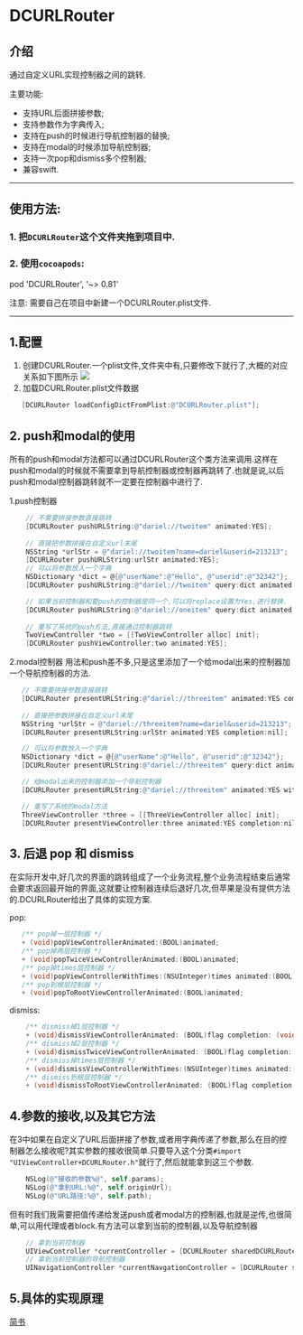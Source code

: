 # DCURLRouter

## 介绍
通过自定义URL实现控制器之间的跳转.

主要功能:
* 支持URL后面拼接参数;
* 支持参数作为字典传入;
* 支持在push的时候进行导航控制器的替换;
* 支持在modal的时候添加导航控制器;
* 支持一次pop和dismiss多个控制器;
* 兼容swift.

---
## 使用方法:

### 1. 把`DCURLRouter`这个文件夹拖到项目中.

### 2. 使用`cocoapods`:

pod 'DCURLRouter', '~> 0.81'

注意: 需要自己在项目中新建一个DCURLRouter.plist文件.

---
## 1.配置
1. 创建DCURLRouter.一个plist文件,文件夹中有,只要修改下就行了,大概的对应关系如下图所示
![](http://upload-images.jianshu.io/upload_images/924285-3a4ba764f9860049.png?imageMogr2/auto-orient/strip%7CimageView2/2/w/1240)
2. 加载DCURLRouter.plist文件数据

 ```Objective-C 
    [DCURLRouter loadConfigDictFromPlist:@"DCURLRouter.plist"];
 ```

## 2. push和modal的使用
所有的push和modal方法都可以通过DCURLRouter这个类方法来调用.这样在push和modal的时候就不需要拿到导航控制器或控制器再跳转了.也就是说,以后push和modal控制器跳转就不一定要在控制器中进行了.

1.push控制器

```Objective-C 
    // 不需要拼接参数直接跳转
    [DCURLRouter pushURLString:@"dariel://twoitem" animated:YES];
    
    // 直接把参数拼接在自定义url末尾
    NSString *urlStr = @"dariel://twoitem?name=dariel&userid=213213";
    [DCURLRouter pushURLString:urlStr animated:YES];
    // 可以将参数放入一个字典
    NSDictionary *dict = @{@"userName":@"Hello", @"userid":@"32342"};
    [DCURLRouter pushURLString:@"dariel://twoitem" query:dict animated:YES];

    // 如果当前控制器和要push的控制器是同一个,可以将replace设置为Yes,进行替换.
    [DCURLRouter pushURLString:@"dariel://oneitem" query:dict animated:YES replace:YES];
    
    // 重写了系统的push方法,直接通过控制器跳转
    TwoViewController *two = [[TwoViewController alloc] init];
    [DCURLRouter pushViewController:two animated:YES];
```
2.modal控制器
用法和push差不多,只是这里添加了一个给modal出来的控制器加一个导航控制器的方法.


 ```Objective-C
    // 不需要拼接参数直接跳转
    [DCURLRouter presentURLString:@"dariel://threeitem" animated:YES completion:nil];
    
    // 直接把参数拼接在自定义url末尾
    NSString *urlStr = @"dariel://threeitem?name=dariel&userid=213213";
    [DCURLRouter presentURLString:urlStr animated:YES completion:nil];

    // 可以将参数放入一个字典
    NSDictionary *dict = @{@"userName":@"Hello", @"userid":@"32342"};
    [DCURLRouter presentURLString:@"dariel://threeitem" query:dict animated:YES completion:nil];

    // 给modal出来的控制器添加一个导航控制器
    [DCURLRouter presentURLString:@"dariel://threeitem" animated:YES withNavigationClass:[UINavigationController class] completion:nil];

    // 重写了系统的modal方法
    ThreeViewController *three = [[ThreeViewController alloc] init];
    [DCURLRouter presentViewController:three animated:YES completion:nil];
 ```

## 3. 后退 pop 和 dismiss
在实际开发中,好几次的界面的跳转组成了一个业务流程,整个业务流程结束后通常会要求返回最开始的界面,这就要让控制器连续后退好几次,但苹果是没有提供方法的.DCURLRouter给出了具体的实现方案.

pop:

 ```Objective-C
    /** pop掉一层控制器 */
    + (void)popViewControllerAnimated:(BOOL)animated;
    /** pop掉两层控制器 */
    + (void)popTwiceViewControllerAnimated:(BOOL)animated;
    /** pop掉times层控制器 */
    + (void)popViewControllerWithTimes:(NSUInteger)times animated:(BOOL)animated;
    /** pop到根层控制器 */
    + (void)popToRootViewControllerAnimated:(BOOL)animated;
 ```
dismiss:

```Objective-C
    /** dismiss掉1层控制器 */
    + (void)dismissViewControllerAnimated: (BOOL)flag completion: (void (^ __nullable)(void))completion;
    /** dismiss掉2层控制器 */
    + (void)dismissTwiceViewControllerAnimated: (BOOL)flag completion: (void (^ __nullable)(void))completion;
    /** dismiss掉times层控制器 */
    + (void)dismissViewControllerWithTimes:(NSUInteger)times animated: (BOOL)flag completion: (void (^ __nullable)(void))completion;
    /** dismiss到根层控制器 */
    + (void)dismissToRootViewControllerAnimated: (BOOL)flag completion: (void (^ __nullable)(void))completion;
```
## 4.参数的接收,以及其它方法
在3中如果在自定义了URL后面拼接了参数,或者用字典传递了参数,那么在目的控制器怎么接收呢?其实参数的接收很简单.只要导入这个分类`#import "UIViewController+DCURLRouter.h"`就行了,然后就能拿到这三个参数.

```Objective-C
    NSLog(@"接收的参数%@", self.params);
    NSLog(@"拿到URL:%@", self.originUrl);
    NSLog(@"URL路径:%@", self.path);
```
但有时我们我需要把值传递给发送push或者modal方的控制器,也就是逆传,也很简单,可以用代理或者block.有方法可以拿到当前的控制器,以及导航控制器

```Objective-C
    // 拿到当前控制器
    UIViewController *currentController = [DCURLRouter sharedDCURLRouter].currentViewController;
    // 拿到当前控制器的导航控制器
    UINavigationController *currentNavgationController = [DCURLRouter sharedDCURLRouter].currentNavigationViewController;

```
## 5.具体的实现原理
[简书](http://www.jianshu.com/p/36a43202b0cd)
